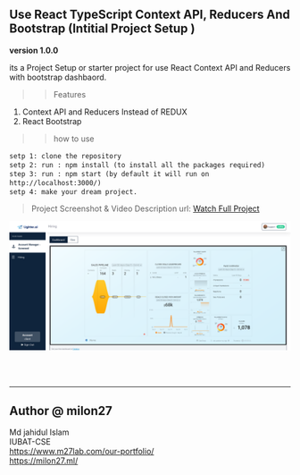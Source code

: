 ## Use React TypeScript Context API, Reducers And Bootstrap (Intitial Project Setup )

**version 1.0.0**

its a Project Setup or starter project for use React Context API and Reducers with bootstrap dashbaord.

>> Features

1. Context API and Reducers Instead of REDUX
1. React Bootstrap

>> how to use

```
setp 1: clone the repository 
setp 2: run : npm install (to install all the packages required)
step 3: run : npm start (by default it will run on http://localhost:3000/)
setp 4: make your dream project.
```

> Project Screenshot & Video Description url: [Watch Full Project](https://youtu.be/OkiNZkpUgiU)

[![Watch Full Project](Screenshot.png)](https://youtu.be/OkiNZkpUgiU "Watch Full Project")

<br><br>


---
## Author @ milon27
Md jahidul Islam<br>
IUBAT-CSE<br>
https://www.m27lab.com/our-portfolio/<br>
https://milon27.ml/

